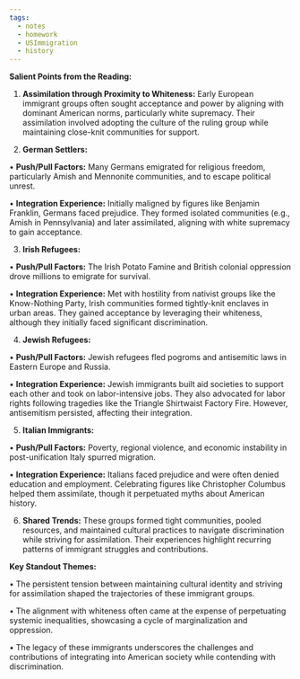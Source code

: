 ```yaml
---
tags:
  - notes
  - homework
  - USImmigration
  - history
---
```

**Salient Points from the Reading:**

1. **Assimilation through Proximity to Whiteness:** Early European immigrant groups often sought acceptance and power by aligning with dominant American norms, particularly white supremacy. Their assimilation involved adopting the culture of the ruling group while maintaining close-knit communities for support.

2. **German Settlers:**

• **Push/Pull Factors:** Many Germans emigrated for religious freedom, particularly Amish and Mennonite communities, and to escape political unrest.

• **Integration Experience:** Initially maligned by figures like Benjamin Franklin, Germans faced prejudice. They formed isolated communities (e.g., Amish in Pennsylvania) and later assimilated, aligning with white supremacy to gain acceptance.

3. **Irish Refugees:**

• **Push/Pull Factors:** The Irish Potato Famine and British colonial oppression drove millions to emigrate for survival.

• **Integration Experience:** Met with hostility from nativist groups like the Know-Nothing Party, Irish communities formed tightly-knit enclaves in urban areas. They gained acceptance by leveraging their whiteness, although they initially faced significant discrimination.

4. **Jewish Refugees:**

• **Push/Pull Factors:** Jewish refugees fled pogroms and antisemitic laws in Eastern Europe and Russia.

• **Integration Experience:** Jewish immigrants built aid societies to support each other and took on labor-intensive jobs. They also advocated for labor rights following tragedies like the Triangle Shirtwaist Factory Fire. However, antisemitism persisted, affecting their integration.

5. **Italian Immigrants:**

• **Push/Pull Factors:** Poverty, regional violence, and economic instability in post-unification Italy spurred migration.

• **Integration Experience:** Italians faced prejudice and were often denied education and employment. Celebrating figures like Christopher Columbus helped them assimilate, though it perpetuated myths about American history.

6. **Shared Trends:** These groups formed tight communities, pooled resources, and maintained cultural practices to navigate discrimination while striving for assimilation. Their experiences highlight recurring patterns of immigrant struggles and contributions.

**Key Standout Themes:**

• The persistent tension between maintaining cultural identity and striving for assimilation shaped the trajectories of these immigrant groups.

• The alignment with whiteness often came at the expense of perpetuating systemic inequalities, showcasing a cycle of marginalization and oppression.

• The legacy of these immigrants underscores the challenges and contributions of integrating into American society while contending with discrimination.